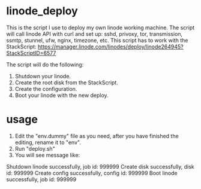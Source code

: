 linode_deploy
=============

This is the script I use to deploy my own linode working machine.
The script will call linode API with curl and set up: sshd, privoxy, tor, transmission, ssmtp, stunnel, ufw, nginx, timezone, etc.
This script has to work with the StackScript: https://manager.linode.com/linodes/deploy/linode264945?StackScriptID=6577

The script will do the following:

  1. Shutdown your linode.
  2. Create the root disk from the StackScript.
  3. Create the configuration.
  4. Boot your linode with the new deploy.

usage
=============
  1. Edit the "env.dummy" file as you need, after you have finished the editing, rename it to "env".
  2. Run "deploy.sh" 
  3. You will see message like:

  Shutdown linode successfully, job id: 999999
  Create disk successfully, disk id: 999999
  Create config successfully, config id: 999999
  Boot linode successfully, job id: 999999


